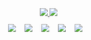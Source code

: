 <div align="center" dir="auto">
    <a href="https://anorange.icu/" rel="nofollow">
      <img src="https://readme-typing-svg.herokuapp.com/?lines=console.log(%22Hello%2C%20World!%22);小橙同学祝您今天愉快!&center=true&size=27">
    </a>
  <a><img src="https://cdn.anorange.icu/blog/image_header.jpg"></a>
    <p></p>
  </div>
<div align="center" dir="auto">
    <a href="https://anorange.icu/" rel="nofollow"><img src="https://img.shields.io/badge/Website-博客-blue" style="max-width: 100%;"></a>&emsp;
    <a href="https://weibo.com/u/6714461323" rel="nofollow"><img src="https://img.shields.io/badge/weibo-微博-blue" style="max-width: 100%;"></a>&emsp;
    <a href="https://box.sunguoqi.com/weixin_mp" rel="nofollow"><img src=https://img.shields.io/badge/WeChat-微信-07c160" style="max-width: 100%;"></a>&emsp;
    <a href="https://space.bilibili.com/510873425" rel="nofollow"><img src="https://camo.githubusercontent.com/b1eef5b46962c08cac3e579d9295ed12752bf058de1a30260d17664a23b5e94f/68747470733a2f2f696d672e736869656c64732e696f2f62616467652f42696c6962696c692d42e7ab992d666636396234" data-canonical-src="https://img.shields.io/badge/Bilibili-B站-ff69b4" style="max-width: 100%;"></a>&emsp;
    <a href="https://blog.csdn.net/m0_47360345" rel="nofollow"><img src="https://img.shields.io/badge/CSDN-论坛-c32136" style="max-width: 100%;"></a>&emsp;
  </div>











<!--
**cyx614997005/cyx614997005** is a ✨ _special_ ✨ repository because its `README.md` (this file) appears on your GitHub profile.

Here are some ideas to get you started:

- 🔭 I’m currently working on ...
- 🌱 I’m currently learning ...
- 👯 I’m looking to collaborate on ...
- 🤔 I’m looking for help with ...
- 💬 Ask me about ...
- 📫 How to reach me: ...
- 😄 Pronouns: ...
- ⚡ Fun fact: ...
-->
